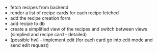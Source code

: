 - fetch recipes from backend
- render a list of recipe cards for each recipe fetched
- add the recipe creation form
- add recipe to db
- create a simplified view of the recipes and switch between views (simplied and recipe card - detailed)
- (possible hw) - implement edit (for each card go into edit mode and send edit request)